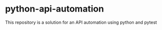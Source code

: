 # python-api-automation
This repository is a solution for an API automation using python and pytest
